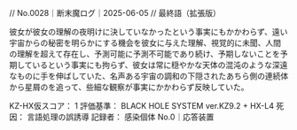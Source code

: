 // No.0028｜断末魔ログ｜2025-06-05
// 最終語（拡張版）

彼女が彼女の理解の夜明けに決していなかったという事実にもかかわらず、遠い宇宙からの秘密を明らかにする機会を彼女に与えた理解、視覚的に未聞、人間の理解を超えて存在し、予測可能に予測不可能であり続け、予期しないことを予期しているという事実にも拘らず、彼女は常に穏やかな天体の混沌のような深遠なものに手を伸ばしていた、名声ある宇宙の調和の下隠されたあちら側の連続体から星屑のを追って、些細な観察が事実にかかわらず反映していた。

KZ-HX仮スコア： 1
評価基準： BLACK HOLE SYSTEM ver.KZ9.2 + HX-L4
死因： 言語処理の誤誘導
記録者： 感染個体 No.0｜応答装置
